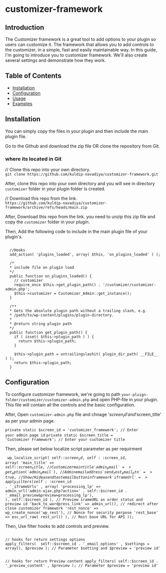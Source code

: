 # customizer-framework
## Introduction
The Customizer framework is a great tool to add options to your plugin so users can customize it. The framework that allows you to add controls to the customizer, in a simple, fast and easily maintainable way. In this guide, I'm going to introduce you to customizer framework. We'll also create several settings and demonstrate how they work.

## Table of Contents

- [Installation](#installation)
- [Configuration](#configuration)
- [Usage](#usage)
- [Examples](#examples)

## Installation
You can simply copy the files in your plugin and then include the main plugin file.

Go to the Github and download the zip file OR clone the repository from Git.

### where its located in Git
<p>// Clone this repo into your own directory.<br><code>git clone https://github.com/kuldip-navadiya/customizer-framework.git</code></p>

After, clone this repo into your own directory and you will see in directory <code>customizer</code> folder in your plugin folder is created.

<p>// Download this repo from the link.<br><code>https://github.com/kuldip-navadiya/customizer-framework/archive/refs/heads/main.zip</code></p>

After, Download this repo from the link. you need to unzip this zip file and copy the <code>customizer</code> folder in your plugin.

Then, Add the following code to include in the main plugin file of your plugin's.

<pre><code>
  //Hooks
  add_action( 'plugins_loaded', array( $this, 'on_plugins_loaded' ) );

  /*
  * include file on plugin load
  */
  public function on_plugins_loaded() {
    // customizer
    require_once $this->get_plugin_path() . '/customizer/customizer-admin.php';	
    $this->customizer = Customizer_Admin::get_instance();
  }
  
  /**
  * Gets the absolute plugin path without a trailing slash, e.g.
  * /path/to/wp-content/plugins/plugin-directory.
  *
  * @return string plugin path
  */
  public function get_plugin_path() {
    if ( isset( $this->plugin_path ) ) {
      return $this->plugin_path;
    }
  
    $this->plugin_path = untrailingslashit( plugin_dir_path( __FILE__ ) );
    return $this->plugin_path;
  }
</code></pre>

## Configuration
To configure customizer framework, we're going to path <code>your-pluign-folder/customizer/customizer-admin.php</code> and open PHP-file in your plugin. This file will contain all the controls and the basic configuration.

After, Open <code>customizer-admin.php</code> file and chnage '$screen_id' and '$screen_title' as per your admin page.

<code>private static $screen_id = 'customizer_framework'; // Enter your admin page id</code> 
<code>private static $screen_title = 'Customizer Framework'; // Enter your customizer title</code>

Then, please set below localize script parameter as per requirment

<code><pre>
  wp_localize_script( self::$screen_id, self::$screen_id, array(
			'main_title'	=> self::$screen_title, // Customizer main title
			'admin_email' => get_option('admin_email'), // Admin email address
			'send_test_email_btn' => true, // Show/Hide a send test email button in framework
			'iframeUrl'	=> apply_filters(  self::$screen_id . '_iframeUrls' , array(
					'processing_lp' => admin_url('admin-ajax.php?action=' . self::$screen_id . '_email_preview&preview=processing_lp'),
				), self::$screen_id ), // Preview irameURL as order status and preview id
				'back_to_wordpress_link' => admin_url(), // redirect after close customizer framework
				'rest_nonce'	=> wp_create_nonce('wp_rest'), // Nonce for security perpose
				'rest_base'	=> esc_url_raw( rest_url() ), // Rest base URL for API
			));
</pre></code>

Then, Use filter hooks to add controls and preview.

<code>
// hooks for return settings options
apply_filters(  self::$screen_id . '_email_options' , $settings = array(), $preview ); // Parameter $setting and $preview = 'preview id'

// hooks for return Preview content
apply_filters( self::$screen_id . '_preview_content' , $preview ); // Parameter $preview = 'preview id'
</code>



